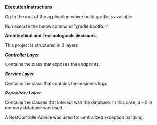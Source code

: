**Execution instructions**

Go to the root of the application where build.gradle is available

Run execute the below command "gradle bootRun"


**Architectural and Technologicals decisions**

This project is structured in 3 layers

***Controller Layer***

Contains the class that exposes the endpoints.

***Service Layer***

Contains the class that contains the business logic

***Repository Layer***

Contains the classes that interact with the database. In this case, a H2 in memory database was used.


A RestControllerAdvice was used for centralized exception handling.


